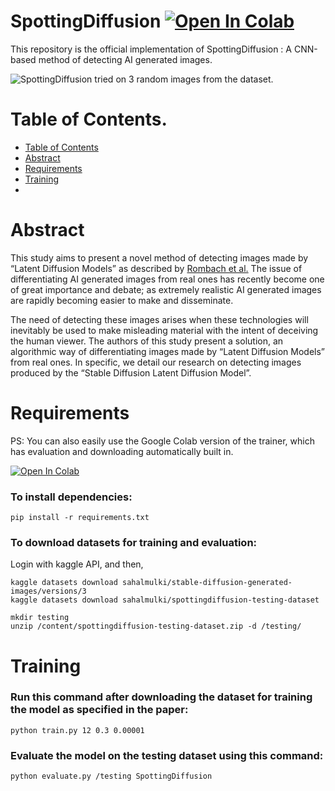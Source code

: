 # SpottingDiffusion <a target="_blank" href="https://colab.research.google.com/github/sahal-mulki/SpottingDiffusion/blob/main/SpottingDiffusion.ipynb"> <img src="https://colab.research.google.com/assets/colab-badge.svg" alt="Open In Colab"/></a>

This repository is the official implementation of SpottingDiffusion : A CNN-based method of detecting AI generated images.

![SpottingDiffusion tried on 3 random images from the dataset.](https://i.imgur.com/aSPB4nS.png)

# Table of Contents.
- [Table of Contents](#table-of-contents)
- [Abstract](#abstract)
- [Requirements](#requirements)
- [Training](#training)
- 
# Abstract

This study aims to present a novel method of detecting images made by “Latent Diffusion Models” as described by <a href="https://arxiv.org/abs/2112.10752"> Rombach et al.</a> 
The issue of differentiating AI generated images from real ones has recently become one of great importance and debate; as extremely realistic AI generated images are rapidly becoming easier to make and disseminate. 

The need of detecting these images arises when these technologies will inevitably be used to make misleading material with the intent of deceiving the human viewer. The authors of this study present a solution, an algorithmic way of differentiating images made by “Latent Diffusion Models” from real ones. In specific, we detail our research on detecting images produced by the “Stable Diffusion Latent Diffusion Model”. 

# Requirements

PS: You can also easily use the Google Colab version of the trainer, which has evaluation and downloading automatically built in. 

<a target="_blank" href="https://colab.research.google.com/github/sahal-mulki/SpottingDiffusion/blob/main/SpottingDiffusion.ipynb"> <img src="https://colab.research.google.com/assets/colab-badge.svg" alt="Open In Colab"/></a>
### To install dependencies:

`pip install -r requirements.txt`

### To download datasets for training and evaluation:

Login with kaggle API, and then,

```
kaggle datasets download sahalmulki/stable-diffusion-generated-images/versions/3
kaggle datasets download sahalmulki/spottingdiffusion-testing-dataset

mkdir testing
unzip /content/spottingdiffusion-testing-dataset.zip -d /testing/
```

# Training

### Run this command after downloading the dataset for training the model as specified in the paper:
`python train.py 12 0.3 0.00001`

### Evaluate the model on the testing dataset using this command:
`python evaluate.py /testing SpottingDiffusion`
